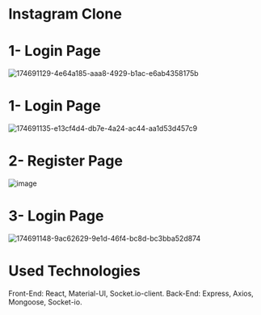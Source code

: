 # Instagram Clone
 
# 1- Login Page
![174691129-4e64a185-aaa8-4929-b1ac-e6ab4358175b](https://user-images.githubusercontent.com/55853041/232611329-58409245-c9ff-4eba-83a2-c9eea32915a9.png)

# 1- Login Page

![174691135-e13cf4d4-db7e-4a24-ac44-aa1d53d457c9](https://user-images.githubusercontent.com/55853041/232611376-de033198-f55a-46a4-a2b2-8d7f837b627f.png)

# 2- Register Page

![image](https://user-images.githubusercontent.com/55853041/232612792-c6e17075-684f-4f9f-a44e-1cf76643eda7.png)

# 3- Login Page

![174691148-9ac62629-9e1d-46f4-bc8d-bc3bba52d874](https://user-images.githubusercontent.com/55853041/232613152-225709ea-ed4a-47fb-a943-f39dc589bf4e.png)


# Used Technologies
Front-End: React, Material-UI, Socket.io-client.
Back-End: Express, Axios, Mongoose, Socket-io.
